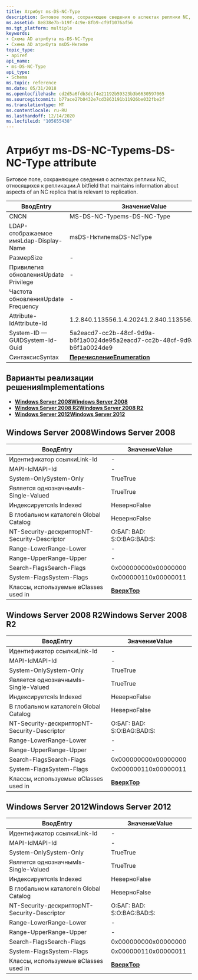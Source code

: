 ```yaml
---
title: Атрибут ms-DS-NC-Type
description: Битовое поле, сохраняющее сведения о аспектах реплики NC, относящихся к репликации.
ms.assetid: 8e838e7b-b19f-4c9e-8fb9-cf9f1076af56
ms.tgt_platform: multiple
keywords:
- Схема AD атрибута ms-DS-NC-Type
- Схема AD атрибута msDS-Нктипе
topic_type:
- apiref
api_name:
- ms-DS-NC-Type
api_type:
- Schema
ms.topic: reference
ms.date: 05/31/2018
ms.openlocfilehash: cd2d5a6fdb3dcf4e21192b59323b3b6630597065
ms.sourcegitcommit: b77ace27b0432e7cd3863191b11926be032fbe2f
ms.translationtype: MT
ms.contentlocale: ru-RU
ms.lasthandoff: 12/14/2020
ms.locfileid: "105655438"
---
```

# <a name="ms-ds-nc-type-attribute"></a><span data-ttu-id="679d1-105">Атрибут ms-DS-NC-Type</span><span class="sxs-lookup"><span data-stu-id="679d1-105">ms-DS-NC-Type attribute</span></span>

<span data-ttu-id="679d1-106">Битовое поле, сохраняющее сведения о аспектах реплики NC, относящихся к репликации.</span><span class="sxs-lookup"><span data-stu-id="679d1-106">A bitfield that maintains information about aspects of an NC replica that is relevant to replication.</span></span>



| <span data-ttu-id="679d1-107">Ввод</span><span class="sxs-lookup"><span data-stu-id="679d1-107">Entry</span></span> | <span data-ttu-id="679d1-108">Значение</span><span class="sxs-lookup"><span data-stu-id="679d1-108">Value</span></span> |
|-------------------|--------------------------------------|
| <span data-ttu-id="679d1-109">CN</span><span class="sxs-lookup"><span data-stu-id="679d1-109">CN</span></span>                | <span data-ttu-id="679d1-110">MS-DS-NC-Type</span><span class="sxs-lookup"><span data-stu-id="679d1-110">ms-DS-NC-Type</span></span>                        |
| <span data-ttu-id="679d1-111">LDAP-отображаемое имя</span><span class="sxs-lookup"><span data-stu-id="679d1-111">Ldap-Display-Name</span></span> | <span data-ttu-id="679d1-112">msDS-Нктипе</span><span class="sxs-lookup"><span data-stu-id="679d1-112">msDS-NcType</span></span>                          |
| <span data-ttu-id="679d1-113">Размер</span><span class="sxs-lookup"><span data-stu-id="679d1-113">Size</span></span>              | \-                                   |
| <span data-ttu-id="679d1-114">Привилегия обновления</span><span class="sxs-lookup"><span data-stu-id="679d1-114">Update Privilege</span></span>  | \-                                   |
| <span data-ttu-id="679d1-115">Частота обновления</span><span class="sxs-lookup"><span data-stu-id="679d1-115">Update Frequency</span></span>  | \-                                   |
| <span data-ttu-id="679d1-116">Attribute-Id</span><span class="sxs-lookup"><span data-stu-id="679d1-116">Attribute-Id</span></span>      | <span data-ttu-id="679d1-117">1.2.840.113556.1.4.2024</span><span class="sxs-lookup"><span data-stu-id="679d1-117">1.2.840.113556.1.4.2024</span></span>              |
| <span data-ttu-id="679d1-118">System-ID — GUID</span><span class="sxs-lookup"><span data-stu-id="679d1-118">System-Id-Guid</span></span>    | <span data-ttu-id="679d1-119">5a2eacd7-cc2b-48cf-9d9a-b6f1a0024de9</span><span class="sxs-lookup"><span data-stu-id="679d1-119">5a2eacd7-cc2b-48cf-9d9a-b6f1a0024de9</span></span> |
| <span data-ttu-id="679d1-120">Синтаксис</span><span class="sxs-lookup"><span data-stu-id="679d1-120">Syntax</span></span>            | [<span data-ttu-id="679d1-121">**Перечисление**</span><span class="sxs-lookup"><span data-stu-id="679d1-121">**Enumeration**</span></span>](s-enumeration.md) |



## <a name="implementations"></a><span data-ttu-id="679d1-122">Варианты реализации решения</span><span class="sxs-lookup"><span data-stu-id="679d1-122">Implementations</span></span>

-   [<span data-ttu-id="679d1-123">**Windows Server 2008**</span><span class="sxs-lookup"><span data-stu-id="679d1-123">**Windows Server 2008**</span></span>](#windows-server-2008)
-   [<span data-ttu-id="679d1-124">**Windows Server 2008 R2**</span><span class="sxs-lookup"><span data-stu-id="679d1-124">**Windows Server 2008 R2**</span></span>](#windows-server-2008-r2)
-   [<span data-ttu-id="679d1-125">**Windows Server 2012**</span><span class="sxs-lookup"><span data-stu-id="679d1-125">**Windows Server 2012**</span></span>](#windows-server-2012)

## <a name="windows-server-2008"></a><span data-ttu-id="679d1-126">Windows Server 2008</span><span class="sxs-lookup"><span data-stu-id="679d1-126">Windows Server 2008</span></span>



| <span data-ttu-id="679d1-127">Ввод</span><span class="sxs-lookup"><span data-stu-id="679d1-127">Entry</span></span> | <span data-ttu-id="679d1-128">Значение</span><span class="sxs-lookup"><span data-stu-id="679d1-128">Value</span></span> |
|------------------------|---------------------------------|
| <span data-ttu-id="679d1-129">Идентификатор ссылки</span><span class="sxs-lookup"><span data-stu-id="679d1-129">Link-Id</span></span>                | \-                              |
| <span data-ttu-id="679d1-130">MAPI-Id</span><span class="sxs-lookup"><span data-stu-id="679d1-130">MAPI-Id</span></span>                | \-                              |
| <span data-ttu-id="679d1-131">System-Only</span><span class="sxs-lookup"><span data-stu-id="679d1-131">System-Only</span></span>            | <span data-ttu-id="679d1-132">True</span><span class="sxs-lookup"><span data-stu-id="679d1-132">True</span></span>                            |
| <span data-ttu-id="679d1-133">Является однозначным</span><span class="sxs-lookup"><span data-stu-id="679d1-133">Is-Single-Valued</span></span>       | <span data-ttu-id="679d1-134">True</span><span class="sxs-lookup"><span data-stu-id="679d1-134">True</span></span>                            |
| <span data-ttu-id="679d1-135">Индексируется</span><span class="sxs-lookup"><span data-stu-id="679d1-135">Is Indexed</span></span>             | <span data-ttu-id="679d1-136">Неверно</span><span class="sxs-lookup"><span data-stu-id="679d1-136">False</span></span>                           |
| <span data-ttu-id="679d1-137">В глобальном каталоге</span><span class="sxs-lookup"><span data-stu-id="679d1-137">In Global Catalog</span></span>      | <span data-ttu-id="679d1-138">Неверно</span><span class="sxs-lookup"><span data-stu-id="679d1-138">False</span></span>                           |
| <span data-ttu-id="679d1-139">NT-Security-дескриптор</span><span class="sxs-lookup"><span data-stu-id="679d1-139">NT-Security-Descriptor</span></span> | <span data-ttu-id="679d1-140">О:БАГ: BAD: S:</span><span class="sxs-lookup"><span data-stu-id="679d1-140">O:BAG:BAD:S:</span></span>                    |
| <span data-ttu-id="679d1-141">Range-Lower</span><span class="sxs-lookup"><span data-stu-id="679d1-141">Range-Lower</span></span>            | \-                              |
| <span data-ttu-id="679d1-142">Range-Upper</span><span class="sxs-lookup"><span data-stu-id="679d1-142">Range-Upper</span></span>            | \-                              |
| <span data-ttu-id="679d1-143">Search-Flags</span><span class="sxs-lookup"><span data-stu-id="679d1-143">Search-Flags</span></span>           | <span data-ttu-id="679d1-144">0x00000000</span><span class="sxs-lookup"><span data-stu-id="679d1-144">0x00000000</span></span>                      |
| <span data-ttu-id="679d1-145">System-Flags</span><span class="sxs-lookup"><span data-stu-id="679d1-145">System-Flags</span></span>           | <span data-ttu-id="679d1-146">0x00000011</span><span class="sxs-lookup"><span data-stu-id="679d1-146">0x00000011</span></span>                      |
| <span data-ttu-id="679d1-147">Классы, используемые в</span><span class="sxs-lookup"><span data-stu-id="679d1-147">Classes used in</span></span>        | [<span data-ttu-id="679d1-148">**Вверх**</span><span class="sxs-lookup"><span data-stu-id="679d1-148">**Top**</span></span>](c-top.md)<br/> |



## <a name="windows-server-2008-r2"></a><span data-ttu-id="679d1-149">Windows Server 2008 R2</span><span class="sxs-lookup"><span data-stu-id="679d1-149">Windows Server 2008 R2</span></span>



| <span data-ttu-id="679d1-150">Ввод</span><span class="sxs-lookup"><span data-stu-id="679d1-150">Entry</span></span> | <span data-ttu-id="679d1-151">Значение</span><span class="sxs-lookup"><span data-stu-id="679d1-151">Value</span></span> |
|------------------------|---------------------------------|
| <span data-ttu-id="679d1-152">Идентификатор ссылки</span><span class="sxs-lookup"><span data-stu-id="679d1-152">Link-Id</span></span>                | \-                              |
| <span data-ttu-id="679d1-153">MAPI-Id</span><span class="sxs-lookup"><span data-stu-id="679d1-153">MAPI-Id</span></span>                | \-                              |
| <span data-ttu-id="679d1-154">System-Only</span><span class="sxs-lookup"><span data-stu-id="679d1-154">System-Only</span></span>            | <span data-ttu-id="679d1-155">True</span><span class="sxs-lookup"><span data-stu-id="679d1-155">True</span></span>                            |
| <span data-ttu-id="679d1-156">Является однозначным</span><span class="sxs-lookup"><span data-stu-id="679d1-156">Is-Single-Valued</span></span>       | <span data-ttu-id="679d1-157">True</span><span class="sxs-lookup"><span data-stu-id="679d1-157">True</span></span>                            |
| <span data-ttu-id="679d1-158">Индексируется</span><span class="sxs-lookup"><span data-stu-id="679d1-158">Is Indexed</span></span>             | <span data-ttu-id="679d1-159">Неверно</span><span class="sxs-lookup"><span data-stu-id="679d1-159">False</span></span>                           |
| <span data-ttu-id="679d1-160">В глобальном каталоге</span><span class="sxs-lookup"><span data-stu-id="679d1-160">In Global Catalog</span></span>      | <span data-ttu-id="679d1-161">Неверно</span><span class="sxs-lookup"><span data-stu-id="679d1-161">False</span></span>                           |
| <span data-ttu-id="679d1-162">NT-Security-дескриптор</span><span class="sxs-lookup"><span data-stu-id="679d1-162">NT-Security-Descriptor</span></span> | <span data-ttu-id="679d1-163">О:БАГ: BAD: S:</span><span class="sxs-lookup"><span data-stu-id="679d1-163">O:BAG:BAD:S:</span></span>                    |
| <span data-ttu-id="679d1-164">Range-Lower</span><span class="sxs-lookup"><span data-stu-id="679d1-164">Range-Lower</span></span>            | \-                              |
| <span data-ttu-id="679d1-165">Range-Upper</span><span class="sxs-lookup"><span data-stu-id="679d1-165">Range-Upper</span></span>            | \-                              |
| <span data-ttu-id="679d1-166">Search-Flags</span><span class="sxs-lookup"><span data-stu-id="679d1-166">Search-Flags</span></span>           | <span data-ttu-id="679d1-167">0x00000000</span><span class="sxs-lookup"><span data-stu-id="679d1-167">0x00000000</span></span>                      |
| <span data-ttu-id="679d1-168">System-Flags</span><span class="sxs-lookup"><span data-stu-id="679d1-168">System-Flags</span></span>           | <span data-ttu-id="679d1-169">0x00000011</span><span class="sxs-lookup"><span data-stu-id="679d1-169">0x00000011</span></span>                      |
| <span data-ttu-id="679d1-170">Классы, используемые в</span><span class="sxs-lookup"><span data-stu-id="679d1-170">Classes used in</span></span>        | [<span data-ttu-id="679d1-171">**Вверх**</span><span class="sxs-lookup"><span data-stu-id="679d1-171">**Top**</span></span>](c-top.md)<br/> |



## <a name="windows-server-2012"></a><span data-ttu-id="679d1-172">Windows Server 2012</span><span class="sxs-lookup"><span data-stu-id="679d1-172">Windows Server 2012</span></span>



| <span data-ttu-id="679d1-173">Ввод</span><span class="sxs-lookup"><span data-stu-id="679d1-173">Entry</span></span> | <span data-ttu-id="679d1-174">Значение</span><span class="sxs-lookup"><span data-stu-id="679d1-174">Value</span></span> |
|------------------------|---------------------------------|
| <span data-ttu-id="679d1-175">Идентификатор ссылки</span><span class="sxs-lookup"><span data-stu-id="679d1-175">Link-Id</span></span>                | \-                              |
| <span data-ttu-id="679d1-176">MAPI-Id</span><span class="sxs-lookup"><span data-stu-id="679d1-176">MAPI-Id</span></span>                | \-                              |
| <span data-ttu-id="679d1-177">System-Only</span><span class="sxs-lookup"><span data-stu-id="679d1-177">System-Only</span></span>            | <span data-ttu-id="679d1-178">True</span><span class="sxs-lookup"><span data-stu-id="679d1-178">True</span></span>                            |
| <span data-ttu-id="679d1-179">Является однозначным</span><span class="sxs-lookup"><span data-stu-id="679d1-179">Is-Single-Valued</span></span>       | <span data-ttu-id="679d1-180">True</span><span class="sxs-lookup"><span data-stu-id="679d1-180">True</span></span>                            |
| <span data-ttu-id="679d1-181">Индексируется</span><span class="sxs-lookup"><span data-stu-id="679d1-181">Is Indexed</span></span>             | <span data-ttu-id="679d1-182">Неверно</span><span class="sxs-lookup"><span data-stu-id="679d1-182">False</span></span>                           |
| <span data-ttu-id="679d1-183">В глобальном каталоге</span><span class="sxs-lookup"><span data-stu-id="679d1-183">In Global Catalog</span></span>      | <span data-ttu-id="679d1-184">Неверно</span><span class="sxs-lookup"><span data-stu-id="679d1-184">False</span></span>                           |
| <span data-ttu-id="679d1-185">NT-Security-дескриптор</span><span class="sxs-lookup"><span data-stu-id="679d1-185">NT-Security-Descriptor</span></span> | <span data-ttu-id="679d1-186">О:БАГ: BAD: S:</span><span class="sxs-lookup"><span data-stu-id="679d1-186">O:BAG:BAD:S:</span></span>                    |
| <span data-ttu-id="679d1-187">Range-Lower</span><span class="sxs-lookup"><span data-stu-id="679d1-187">Range-Lower</span></span>            | \-                              |
| <span data-ttu-id="679d1-188">Range-Upper</span><span class="sxs-lookup"><span data-stu-id="679d1-188">Range-Upper</span></span>            | \-                              |
| <span data-ttu-id="679d1-189">Search-Flags</span><span class="sxs-lookup"><span data-stu-id="679d1-189">Search-Flags</span></span>           | <span data-ttu-id="679d1-190">0x00000000</span><span class="sxs-lookup"><span data-stu-id="679d1-190">0x00000000</span></span>                      |
| <span data-ttu-id="679d1-191">System-Flags</span><span class="sxs-lookup"><span data-stu-id="679d1-191">System-Flags</span></span>           | <span data-ttu-id="679d1-192">0x00000011</span><span class="sxs-lookup"><span data-stu-id="679d1-192">0x00000011</span></span>                      |
| <span data-ttu-id="679d1-193">Классы, используемые в</span><span class="sxs-lookup"><span data-stu-id="679d1-193">Classes used in</span></span>        | [<span data-ttu-id="679d1-194">**Вверх**</span><span class="sxs-lookup"><span data-stu-id="679d1-194">**Top**</span></span>](c-top.md)<br/> |



 

 





